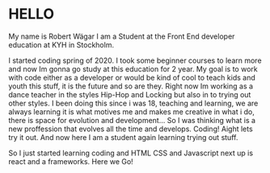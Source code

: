# HELLO

My name is Robert Wägar I am a Student at the Front End developer education at KYH in Stockholm.

I started coding spring of 2020. 
I took some beginner courses to learn more and now Im gonna go study at this education for 2 year.
My goal is to work with code either as a developer or would be kind of cool to teach kids and youth this stuff, 
it is the future and so are they. 
Right now Im working as a dance teacher in the styles Hip-Hop and Locking but also in to trying out other styles.
I been doing this since i was 18, teaching and learning, we are always learning it is what motives me and makes me
creative in what i do, there is space for evolution and development...
So I was thinking what is a new proffession that evolves all the time and develops.
Coding! Aight lets try it out. And now here I am a student again learning trying out stuff. 


So I just started learning coding and HTML CSS and Javascript next up is react and a frameworks. Here we Go!
